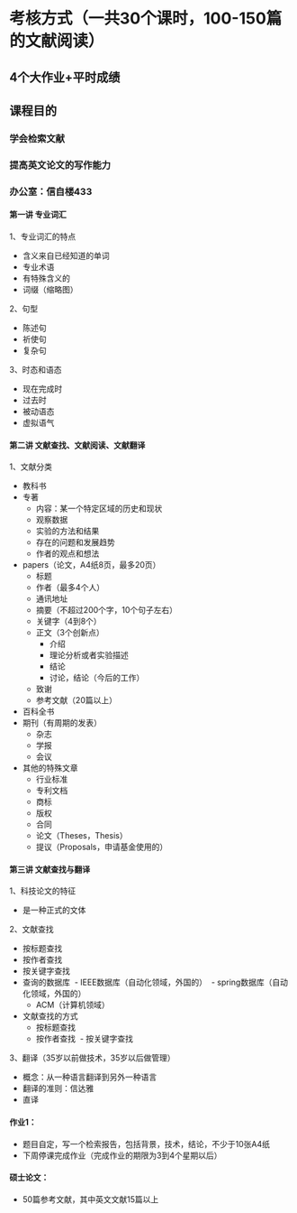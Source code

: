 # 考核方式（一共30个课时，100-150篇的文献阅读）
## 4个大作业+平时成绩
## 课程目的
### 学会检索文献
### 提高英文论文的写作能力
### 办公室：信自楼433

#### 第一讲 专业词汇

1、专业词汇的特点

- 含义来自已经知道的单词
- 专业术语
- 有特殊含义的
- 词缀（缩略图）

2、句型

- 陈述句
- 祈使句
- 复杂句

3、时态和语态
- 现在完成时
- 过去时
- 被动语态
- 虚拟语气

#### 第二讲 文献查找、文献阅读、文献翻译

1、文献分类

- 教科书
- 专著
  - 内容：某一个特定区域的历史和现状
  - 观察数据
  - 实验的方法和结果
  - 存在的问题和发展趋势
  - 作者的观点和想法
- papers（论文，A4纸8页，最多20页）
  - 标题
  - 作者（最多4个人）
  - 通讯地址
  - 摘要（不超过200个字，10个句子左右）
  - 关键字（4到8个）
  - 正文（3个创新点）
    - 介绍
    - 理论分析或者实验描述
    - 结论
    - 讨论，结论（今后的工作）
  - 致谢
  - 参考文献（20篇以上）
- 百科全书
- 期刊（有周期的发表）
  - 杂志
  - 学报
  - 会议
- 其他的特殊文章
  - 行业标准
  - 专利文档
  - 商标
  - 版权
  - 合同
  - 论文（Theses，Thesis）
  - 提议（Proposals，申请基金使用的）
  
#### 第三讲 文献查找与翻译
1、科技论文的特征

- 是一种正式的文体

2、文献查找

- 按标题查找
- 按作者查找
- 按关键字查找
- 查询的数据库
  - IEEE数据库（自动化领域，外国的）
  - spring数据库（自动化领域，外国的）
  - ACM（计算机领域）
- 文献查找的方式
  - 按标题查找
  - 按作者查找
  - 按关键字查找
  
3、翻译（35岁以前做技术，35岁以后做管理）

- 概念：从一种语言翻译到另外一种语言
- 翻译的准则：信达雅
- 直译
#### 作业1：
- 题目自定，写一个检索报告，包括背景，技术，结论，不少于10张A4纸
- 下周停课完成作业（完成作业的期限为3到4个星期以后）
#### 硕士论文：
- 50篇参考文献，其中英文文献15篇以上


